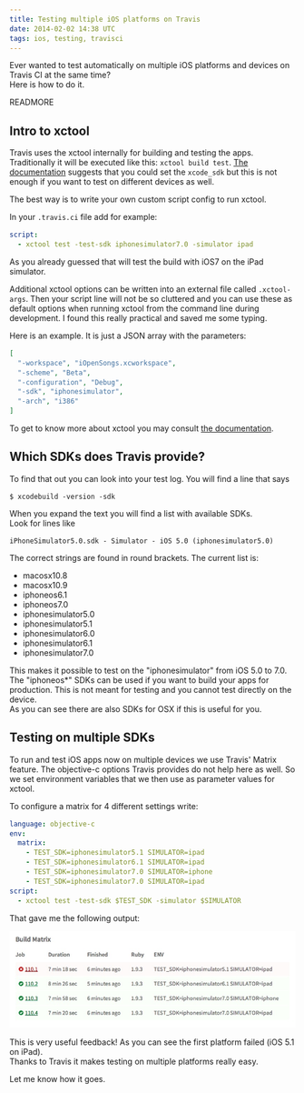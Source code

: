 ```yaml
---
title: Testing multiple iOS platforms on Travis
date: 2014-02-02 14:38 UTC
tags: ios, testing, travisci
---
```


Ever wanted to test automatically on multiple iOS platforms and devices on Travis CI at the same time?  
Here is how to do it.

READMORE

## Intro to xctool

Travis uses the xctool internally for building and testing the apps. Traditionally it will be executed like this: `xctool build test`.
[The documentation][1] suggests that you could set the `xcode_sdk` but this is not enough if you want to test on different devices as well.

The best way is to write your own custom script config to run xctool.

In your `.travis.ci` file add for example:

```yml
script:
  - xctool test -test-sdk iphonesimulator7.0 -simulator ipad
```

As you already guessed that will test the build with iOS7 on the iPad simulator.

Additional xctool options can be written into an external file called `.xctool-args`. Then your script line will not be so cluttered and you can use these as default options when running xctool from the command line during development. I found this really practical and saved me some typing.

Here is an example. It is just a JSON array with the parameters:

```json
[
  "-workspace", "iOpenSongs.xcworkspace",
  "-scheme", "Beta",
  "-configuration", "Debug",
  "-sdk", "iphonesimulator",
  "-arch", "i386"
]
```

To get to know more about xctool you may consult [the documentation][2].

## Which SDKs does Travis provide?

To find that out you can look into your test log. You will find a line that says

```shell
$ xcodebuild -version -sdk
```

When you expand the text you will find a list with available SDKs.  
Look for lines like

```
iPhoneSimulator5.0.sdk - Simulator - iOS 5.0 (iphonesimulator5.0)
```

The correct strings are found in round brackets.
The current list is:

- macosx10.8
- macosx10.9
- iphoneos6.1
- iphoneos7.0
- iphonesimulator5.0
- iphonesimulator5.1
- iphonesimulator6.0
- iphonesimulator6.1
- iphonesimulator7.0

This makes it possible to test on the "iphonesimulator" from iOS 5.0 to 7.0. The "iphoneos*" SDKs can be used if you want to build your apps for production. This is not meant for testing and you cannot test directly on the device.  
As you can see there are also SDKs for OSX if this is useful for you.

## Testing on multiple SDKs

To run and test iOS apps now on multiple devices we use Travis' Matrix feature. The objective-c options Travis provides do not help here as well. So we set environment variables that we then use as parameter values for xctool.

To configure a matrix for 4 different settings write:

```yml
language: objective-c
env:
  matrix:
    - TEST_SDK=iphonesimulator5.1 SIMULATOR=ipad
    - TEST_SDK=iphonesimulator6.1 SIMULATOR=ipad
    - TEST_SDK=iphonesimulator7.0 SIMULATOR=iphone
    - TEST_SDK=iphonesimulator7.0 SIMULATOR=ipad
script:
  - xctool test -test-sdk $TEST_SDK -simulator $SIMULATOR
```

That gave me the following output:

![Build Matrix][3]

This is very useful feedback! As you can see the first platform failed (iOS 5.1 on iPad).  
Thanks to Travis it makes testing on multiple platforms really easy.

Let me know how it goes.


  [1]: http://docs.travis-ci.com/user/languages/objective-c/
  [2]: https://github.com/facebook/xctool
  [3]: 2014-02-02-testing-multiple-ios-platforms-on-travis/build_matrix.jpg

